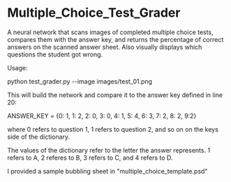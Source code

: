 # Multiple_Choice_Test_Grader
A neural network that scans images of completed multiple choice tests, compares them with the answer key, and returns the percentage of correct answers on the scanned answer sheet. Also visually displays which questions the student got wrong.

Usage:

python test_grader.py --image images/test_01.png

This will build the network and compare it to the answer key defined in line 20:


ANSWER_KEY = {0: 1, 1: 2, 2: 0, 3: 0, 4: 1, 5: 4, 6: 3, 7: 2, 8: 2, 9:2}

where 0 refers to question 1, 1 refers to question 2, and so on on the keys side of the dictionary.

The values of the dictionary refer to the letter the answer represents. 1 refers to A, 2 referes to B, 3 refers to C, and 4 refers to D.

I provided a sample bubbling sheet in "multiple_choice_template.psd"

